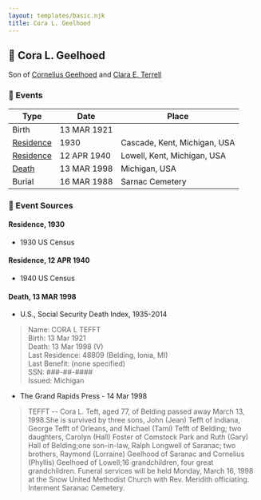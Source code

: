 ```yaml
---
layout: templates/basic.njk
title: Cora L. Geelhoed
---
```

## 🔵 Cora L. Geelhoed

Son of [Cornelius Geelhoed](/people/9/92844960) and [Clara E. Terrell](/people/6/62490094)

### 📆 Events

Type | Date | Place
------ | ------ | ------
Birth | 13 MAR 1921 |
[Residence](#event-5e3e71b9-90e6-47e7-b8df-1acdbf003262) | 1930 | Cascade, Kent, Michigan, USA
[Residence](#event-6968a25e-2fcc-4604-9ee2-1ad80c4579c8) | 12 APR 1940 | Lowell, Kent, Michigan, USA
[Death](#event-26830a5a-17e5-487a-aba0-44ee72cb0d02) | 13 MAR 1998 | Michigan, USA
Burial | 16 MAR 1988 | Sarnac Cemetery

### 📰 Event Sources

#### <a id="event-5e3e71b9-90e6-47e7-b8df-1acdbf003262"></a> Residence, 1930
* 1930 US Census

#### <a id="event-6968a25e-2fcc-4604-9ee2-1ad80c4579c8"></a> Residence, 12 APR 1940
* 1940 US Census

#### <a id="event-26830a5a-17e5-487a-aba0-44ee72cb0d02"></a> Death, 13 MAR 1998
* U.S., Social Security Death Index, 1935-2014
>   
  > Name: CORA L TEFFT  
  > Birth: 13 Mar 1921  
  > Death: 13 Mar 1998 (V)  
  > Last Residence: 48809 (Belding, Ionia, MI)  
  > Last Benefit: (none specified)  
  > SSN: ###-##-####  
  > Issued: Michigan
* The Grand Rapids Press  - 14 Mar 1998
>   
  > TEFFT -- Cora L. Teft, aged 77, of Belding passed away March 13, 1998.She is survived by three sons, John (Jean) Tefft of Indiana, George Tefft of Orleans, and Michael (Tami) Tefft of Belding; two daughters, Carolyn (Hall) Foster of Comstock Park and Ruth (Gary) Hall of Belding;one son-in-law, Ralph Longwell of Saranac; two brothers, Raymond (Lorraine) Geelhood of Saranac and Cornelius (Phyllis) Geelhoed of Lowell;16 grandchildren, four great grandchildren. Funeral services will be held Monday, March 16, 1998 at the Snow United Methodist Church with Rev. Meridith officiating. Interment Saranac Cemetery.
